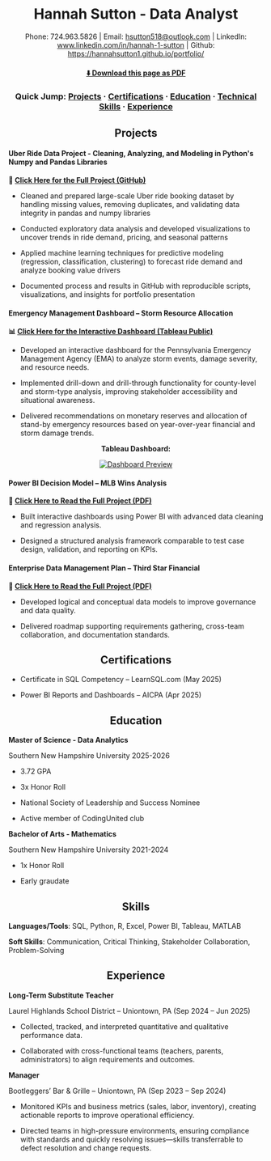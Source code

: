 <div align="center"> 

# Hannah Sutton - Data Analyst

<!-- PDF-ONLY-START -->
 Phone: 724.963.5826 | Email: hsutton518@outlook.com | LinkedIn: www.linkedin.com/in/hannah-1-sutton | Github: https://hannahsutton1.github.io/portfolio/ 
<!-- PDF-ONLY-END -->


<!-- PDF-EXCLUDE-START -->
#### [⬇️ Download this page as PDF](/downloads/readme.pdf)

 
### Quick Jump:  [Projects](#projects) · [Certifications](#certifications) · [Education](#education) · [Technical Skills](#skills) · [Experience](#experience)
<!-- PDF-EXCLUDE-END -->

## Projects 
</div>

#### Uber Ride Data Project - Cleaning, Analyzing, and Modeling in Python's Numpy and Pandas Libraries 

**📄 [Click Here for the Full Project (GitHub)](https://github.com/hannahsutton1/uber.data)**

- Cleaned and prepared large-scale Uber ride booking dataset by handling missing values, removing duplicates, and validating data integrity in pandas and numpy libraries

- Conducted exploratory data analysis and developed visualizations to uncover trends in ride demand, pricing, and seasonal patterns

- Applied machine learning techniques for predictive modeling (regression, classification, clustering) to forecast ride demand and analyze booking value drivers

- Documented process and results in GitHub with reproducible scripts, visualizations, and insights for portfolio presentation
  

#### Emergency Management Dashboard – Storm Resource Allocation 

**📊 [Click Here for the Interactive Dashboard (Tableau Public)](https://public.tableau.com/views/StormDashboard_17559311714590/Dashboard1?:language=en-US&:sid=&:redirect=auth&:display_count=n&:origin=viz_share_link)**


- Developed an interactive dashboard for the Pennsylvania Emergency Management Agency (EMA) to analyze storm events, damage severity, and resource needs.

  
- Implemented drill-down and drill-through functionality for county-level and storm-type analysis, improving stakeholder accessibility and situational awareness.

  
- Delivered recommendations on monetary reserves and allocation of stand-by emergency resources based on year-over-year financial and storm damage trends.



<div align="center"> 
 
<!-- PDF-EXCLUDE-START -->
**Tableau Dashboard:**

[![Dashboard Preview](https://public.tableau.com/static/images/St/StormDashboard_17559311714590/Dashboard1/1.png)](https://public.tableau.com/views/StormDashboard_17559311714590/Dashboard1?:language=en-US&:sid=&:redirect=auth&:display_count=n&:origin=viz_share_link)
<!-- PDF-EXCLUDE-END -->

</div>

#### Power BI Decision Model – MLB Wins Analysis 

**📄 [Click Here to Read the Full Project (PDF)](downloads/DAT%20520%20Final%20Project.pdf)**

- Built interactive dashboards using Power BI with advanced data cleaning and regression analysis.

  
- Designed a structured analysis framework comparable to test case design, validation, and reporting on KPIs.





#### Enterprise Data Management Plan – Third Star Financial 

**📄 [Click Here to Read the Full Project (PDF)](downloads/DAT%20515%20Final%20Project.pdf)**

- Developed logical and conceptual data models to improve governance and data quality.

  
- Delivered roadmap supporting requirements gathering, cross-team collaboration, and documentation standards.




<div align="center"> 
 
## Certifications 

</div>
 
- Certificate in SQL Competency – LearnSQL.com (May 2025)

  
- Power BI Reports and Dashboards – AICPA (Apr 2025)

<div align="center"> 
 
## Education
</div> 

**Master of Science - Data Analytics** 


Southern New Hampshire University 2025-2026


- 3.72 GPA


- 3x Honor Roll 


- National Society of Leadership and Success Nominee


- Active member of CodingUnited club


**Bachelor of Arts - Mathematics** 


Southern New Hampshire University 2021-2024


- 1x Honor Roll


- Early graudate 

<div align="center"> 
 
## Skills 
</div>

**Languages/Tools**: SQL, Python, R, Excel, Power BI, Tableau, MATLAB


**Soft Skills**: Communication, Critical Thinking, Stakeholder Collaboration, Problem-Solving 

<div align="center"> 
 
## Experience 
</div>

**Long-Term Substitute Teacher**

Laurel Highlands School District – Uniontown, PA (Sep 2024 – Jun 2025)


- Collected, tracked, and interpreted quantitative and qualitative performance data.


- Collaborated with cross-functional teams (teachers, parents, administrators) to align requirements and outcomes.


**Manager**

Bootleggers’ Bar & Grille – Uniontown, PA (Sep 2023 – Sep 2024)


- Monitored KPIs and business metrics (sales, labor, inventory), creating actionable reports to improve operational efficiency. 


- Directed teams in high-pressure environments, ensuring compliance with standards and quickly resolving issues—skills transferrable to defect resolution and change requests. 
